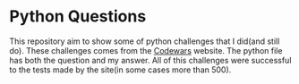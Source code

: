 # Python Questions

This repository aim to show some of python challenges that I did(and still do). These challenges comes from the [Codewars](https://www.codewars.com/dashboard) website. 
The python file has both the question and my answer. All of this challenges were successful to the tests made by the site(in some cases more than 500).
